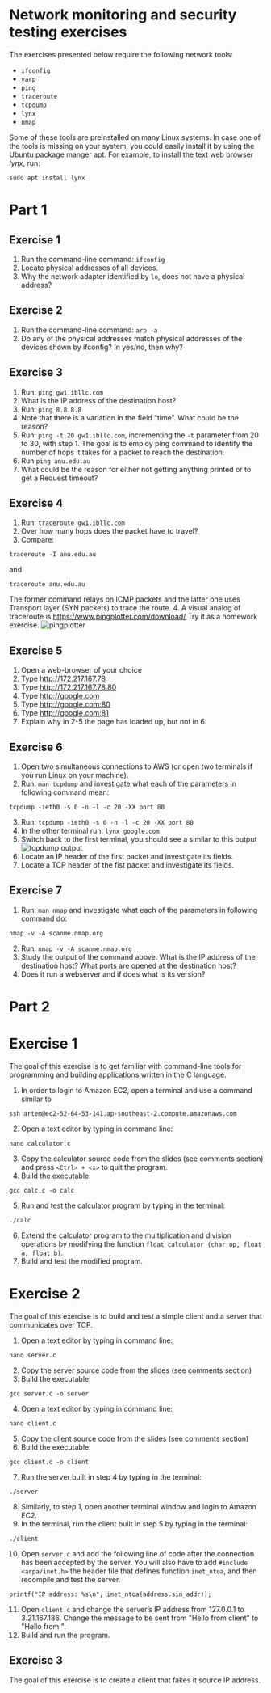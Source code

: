 # Network monitoring and security testing exercises

The exercises presented below require the following network tools:
- `ifconfig`
- `varp`
- `ping`
- `traceroute`
- `tcpdump`
- `lynx`
- `nmap`

Some of these tools are preinstalled on many Linux systems. In case one of the tools is missing on your system, you could easily install it by using the Ubuntu package manger apt. For example, to install the text web browser *lynx*, run:

````
sudo apt install lynx
````

# Part 1

## Exercise 1

1.	Run the command-line command: `ifconfig`
2.	Locate physical addresses of all devices. 
3.	Why the network adapter identified by `lo`, does not have a physical address?

## Exercise 2

1.	Run the command-line command: `arp -a`
2.	Do any of the physical addresses match physical addresses of the devices shown by ifconfig? In yes/no, then why?

## Exercise 3

1. Run: `ping gw1.ibllc.com`
2. What is the IP address of the destination host?
3. Run: `ping 8.8.8.8`
4. Note that there is a variation in the field “time”. What could be the reason?
5. Run: `ping -t 20 gw1.ibllc.com`, incrementing the `-t` parameter from 20 to 30, with step 1. The goal is to employ ping command to identify the number of hops it takes for a packet to reach the destination. 
6. Run `ping anu.edu.au`
7. What could be the reason for either not getting anything printed or to get a Request timeout?

## Exercise 4
1. Run: `traceroute gw1.ibllc.com`
2. Over how many hops does the packet have to travel?
3. Compare:
```` 
traceroute -I anu.edu.au
````
and
````
traceroute anu.edu.au
````
The former command relays on ICMP packets and the latter one uses Transport layer (SYN packets) to trace the route.
4. A visual analog of traceroute is https://www.pingplotter.com/download/ Try it as a homework exercise.
![pingplotter](pingplotter.png)
 
## Exercise 5

1. Open a web-browser of your choice
2. Type http://172.217.167.78 <enter> 
3. Type http://172.217.167.78:80  <enter> 
4. Type http://google.com <enter>
5. Type http://google.com:80 <enter>
6. Type http://google.com:81 <enter>
7. Explain why in 2-5 the page has loaded up, but not in 6.

## Exercise 6

1. Open two simultaneous connections to AWS (or open two terminals if you run Linux on your machine).
2. Run: `man tcpdump` and investigate what each of the parameters in following command mean: 
````
tcpdump -ieth0 -s 0 -n -l -c 20 -XX port 80
````
3. Run: `tcpdump -ieth0 -s 0 -n -l -c 20 -XX port 80`
4. In the other terminal run: `lynx google.com`
5. Switch back to the first terminal, you should see a similar to this output
![tcpdump output](tcpdump_output.png)
6. Locate an IP header of the first packet and investigate its fields.
7. Locate a TCP header of the fist packet and investigate its fields.

## Exercise 7

1. Run: `man nmap` and investigate what each of the parameters in following command do:
````
nmap -v -A scanme.nmap.org 
````
2. Run: `nmap -v -A scanme.nmap.org`
3. Study the output of the command above. What is the IP address of the destination host? What ports are opened at the destination host?
4. Does it run a webserver and if does what is its version?


# Part 2

# Exercise 1

The goal of this exercise is to get familiar with command-line tools for programming and building applications written in the C language.

1.	In order to login to Amazon EC2, open a terminal and use a command similar to 
````
ssh artem@ec2-52-64-53-141.ap-southeast-2.compute.amazonaws.com
````
2.	Open a text editor by typing in command line: 
````
nano calculator.c 
````
3.	Copy the calculator source code from the slides (see comments section) and press `<Ctrl> + <x>` to quit the program.
4.	Build the executable: 
````
gcc calc.c -o calc
````
5.	Run and test the calculator program by typing in the terminal:
````
./calc
````
6.	Extend the calculator program to the multiplication and division operations by modifying the function `float calculator (char op, float a, float b)`.
7.	Build and test the modified program.

# Exercise 2

The goal of this exercise is to build and test a simple client and a server that communicates over TCP. 

1.	Open a text editor by typing in command line: 
````
nano server.c 
````
2.	Copy the server source code from the slides (see comments section)
3.	Build the executable: 
````
gcc server.c -o server
````
4.	Open a text editor by typing in command line: 
````
nano client.c 
````
5.	Copy the client source code from the slides (see comments section)
6.	Build the executable:
````
gcc client.c -o client
````
7.	Run the server built in step 4 by typing in the terminal:
````
./server
````
8.	Similarly, to step 1, open another terminal window and login to Amazon EC2.
9.	In the terminal, run the client built in step 5 by typing in the terminal:
````
./client
````
10.	Open `server.c` and add the following line of code after the connection has been accepted by the server. You will also have to add `#include <arpa/inet.h>` the header file that defines function `inet_ntoa`, and then recompile and test the server.
````
printf("IP address: %s\n", inet_ntoa(address.sin_addr));
````
11.	Open `client.c` and change the server’s IP address from 127.0.0.1 to 3.21.167.186. Change the message to be sent from "Hello from client" to "Hello from <your name>".
12.	Build and run the program.

## Exercise 3

The goal of this exercise is to create a client that fakes it source IP address. 

